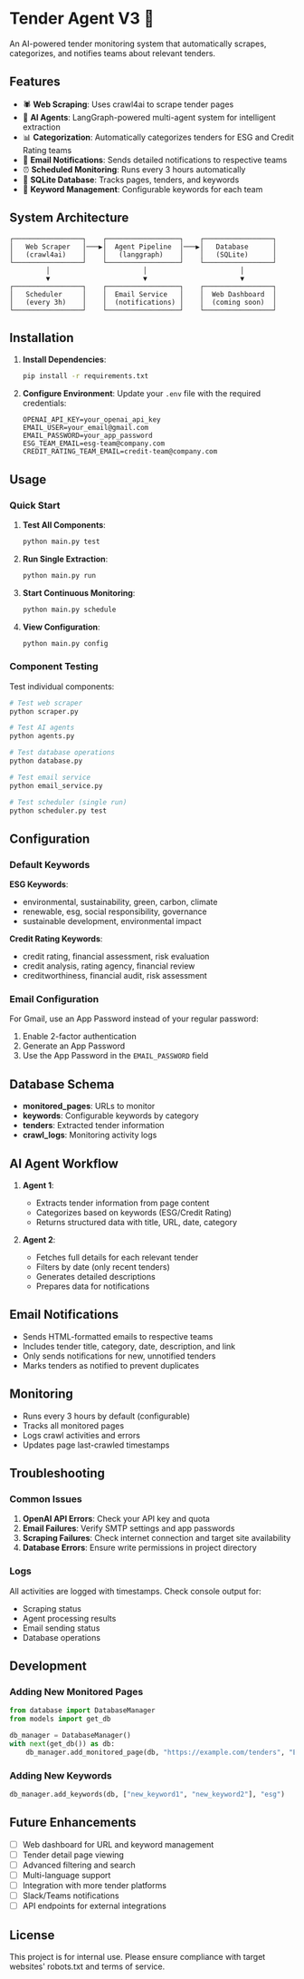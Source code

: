 # Tender Agent V3 🤖

An AI-powered tender monitoring system that automatically scrapes, categorizes, and notifies teams about relevant tenders.

## Features

- 🕷️ **Web Scraping**: Uses crawl4ai to scrape tender pages
- 🤖 **AI Agents**: LangGraph-powered multi-agent system for intelligent extraction
- 📊 **Categorization**: Automatically categorizes tenders for ESG and Credit Rating teams
- 📧 **Email Notifications**: Sends detailed notifications to respective teams
- ⏰ **Scheduled Monitoring**: Runs every 3 hours automatically
- 💾 **SQLite Database**: Tracks pages, tenders, and keywords
- 🎯 **Keyword Management**: Configurable keywords for each team

## System Architecture

```
┌─────────────────┐    ┌──────────────────┐    ┌─────────────────┐
│   Web Scraper   │───▶│  Agent Pipeline  │───▶│   Database      │
│   (crawl4ai)    │    │   (langgraph)    │    │   (SQLite)      │
└─────────────────┘    └──────────────────┘    └─────────────────┘
         │                       │                       │
         ▼                       ▼                       ▼
┌─────────────────┐    ┌──────────────────┐    ┌─────────────────┐
│   Scheduler     │    │  Email Service   │    │  Web Dashboard  │
│   (every 3h)    │    │  (notifications) │    │  (coming soon)  │
└─────────────────┘    └──────────────────┘    └─────────────────┘
```

## Installation

1. **Install Dependencies**:
   ```bash
   pip install -r requirements.txt
   ```

2. **Configure Environment**:
   Update your `.env` file with the required credentials:
   ```env
   OPENAI_API_KEY=your_openai_api_key
   EMAIL_USER=your_email@gmail.com
   EMAIL_PASSWORD=your_app_password
   ESG_TEAM_EMAIL=esg-team@company.com
   CREDIT_RATING_TEAM_EMAIL=credit-team@company.com
   ```

## Usage

### Quick Start

1. **Test All Components**:
   ```bash
   python main.py test
   ```

2. **Run Single Extraction**:
   ```bash
   python main.py run
   ```

3. **Start Continuous Monitoring**:
   ```bash
   python main.py schedule
   ```

4. **View Configuration**:
   ```bash
   python main.py config
   ```

### Component Testing

Test individual components:

```bash
# Test web scraper
python scraper.py

# Test AI agents
python agents.py

# Test database operations
python database.py

# Test email service
python email_service.py

# Test scheduler (single run)
python scheduler.py test
```

## Configuration

### Default Keywords

**ESG Keywords**:
- environmental, sustainability, green, carbon, climate
- renewable, esg, social responsibility, governance
- sustainable development, environmental impact

**Credit Rating Keywords**:
- credit rating, financial assessment, risk evaluation
- credit analysis, rating agency, financial review
- creditworthiness, financial audit, risk assessment

### Email Configuration

For Gmail, use an App Password instead of your regular password:
1. Enable 2-factor authentication
2. Generate an App Password
3. Use the App Password in the `EMAIL_PASSWORD` field

## Database Schema

- **monitored_pages**: URLs to monitor
- **keywords**: Configurable keywords by category
- **tenders**: Extracted tender information
- **crawl_logs**: Monitoring activity logs

## AI Agent Workflow

1. **Agent 1**: 
   - Extracts tender information from page content
   - Categorizes based on keywords (ESG/Credit Rating)
   - Returns structured data with title, URL, date, category

2. **Agent 2**:
   - Fetches full details for each relevant tender
   - Filters by date (only recent tenders)
   - Generates detailed descriptions
   - Prepares data for notifications

## Email Notifications

- Sends HTML-formatted emails to respective teams
- Includes tender title, category, date, description, and link
- Only sends notifications for new, unnotified tenders
- Marks tenders as notified to prevent duplicates

## Monitoring

- Runs every 3 hours by default (configurable)
- Tracks all monitored pages
- Logs crawl activities and errors
- Updates page last-crawled timestamps

## Troubleshooting

### Common Issues

1. **OpenAI API Errors**: Check your API key and quota
2. **Email Failures**: Verify SMTP settings and app passwords
3. **Scraping Failures**: Check internet connection and target site availability
4. **Database Errors**: Ensure write permissions in project directory

### Logs

All activities are logged with timestamps. Check console output for:
- Scraping status
- Agent processing results
- Email sending status
- Database operations

## Development

### Adding New Monitored Pages

```python
from database import DatabaseManager
from models import get_db

db_manager = DatabaseManager()
with next(get_db()) as db:
    db_manager.add_monitored_page(db, "https://example.com/tenders", "Example Tenders")
```

### Adding New Keywords

```python
db_manager.add_keywords(db, ["new_keyword1", "new_keyword2"], "esg")
```

## Future Enhancements

- [ ] Web dashboard for URL and keyword management
- [ ] Tender detail page viewing
- [ ] Advanced filtering and search
- [ ] Multi-language support
- [ ] Integration with more tender platforms
- [ ] Slack/Teams notifications
- [ ] API endpoints for external integrations

## License

This project is for internal use. Please ensure compliance with target websites' robots.txt and terms of service.
